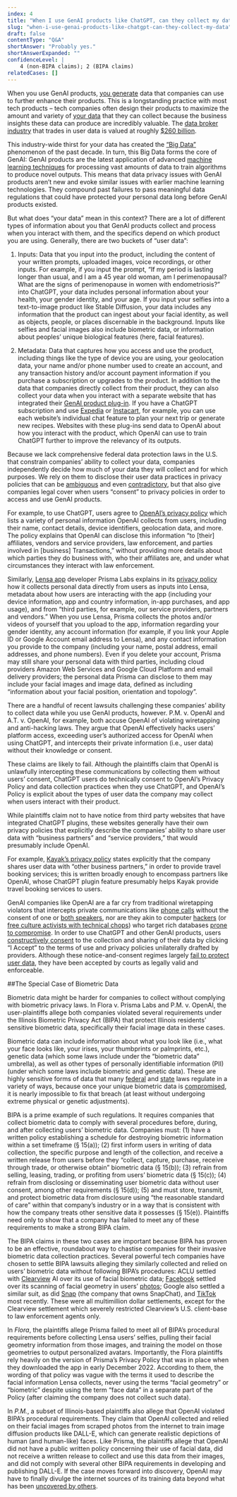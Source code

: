 ```yaml
---
index: 4
title: "When I use GenAI products like ChatGPT, can they collect my data? "
slug: "when-i-use-genai-products-like-chatgpt-can-they-collect-my-data"
draft: false
contentType: "Q&A"
shortAnswer: "Probably yes."
shortAnswerExpanded: ""
confidenceLevel: |
    4 (non-BIPA claims); 2 (BIPA claims)
relatedCases: []
---
```

When you use GenAI products, [you generate](https://www.theatlantic.com/technology/archive/2023/09/personal-data-digital-privacy-value-choices-rights/675183/?ref=galaxy-brain) data that companies can use to further enhance their products. This is a longstanding practice with most tech products – tech companies often design their products to maximize the amount and variety of [your data](https://policyreview.info/concepts/datafication) that they can collect because the business insights these data can produce are incredibly valuable.  The [data broker industry](https://epic.org/issues/consumer-privacy/data-brokers/) that trades in user data is valued at roughly [$260 billion](https://www.maximizemarketresearch.com/market-report/global-data-broker-market/55670/#:~:text=Data%20Broker%20Market%20size%20was,reaching%20nearly%20USD%20365.70%20Bn.). 

This industry-wide thirst for your data has created the [“Big Data”](https://papers.ssrn.com/sol3/papers.cfm?abstract_id=2157659) phenomenon of the past decade. In turn, this Big Data forms the core of GenAI: GenAI products are the latest application of advanced [machine learning techniques](https://www.forbes.com/sites/forbestechcouncil/2023/05/24/the-new-era-of-big-data/) for processing vast amounts of data to train algorithms to produce novel outputs. This means that data privacy issues with GenAI products aren’t new and evoke similar issues with earlier machine learning technologies. They compound past failures to pass meaningful data regulations that could have protected your personal data long before GenAI products existed. 

But what does “your data” mean in this context? There are a lot of different types of information about you that GenAI products collect and process when you interact with them, and the specifics depend on which product you are using. Generally, there are two buckets of “user data”: 

1. Inputs: Data that you input into the product, including the content of your written prompts, uploaded images, voice recordings, or other inputs. For example, if you input the prompt, “If my period is lasting longer than usual, and I am a 45 year old woman, am I perimenopausal? What are the signs of perimenopause in women with endometriosis?” into ChatGPT, your data includes personal information about your health, your gender identity, and your age. If you input your selfies into a text-to-image product like Stable Diffusion, your data includes any information that the product can ingest about your facial identity, as well as objects, people, or places discernable in the background. Inputs like selfies and facial images also include biometric data, or information about peoples’ unique biological features (here, facial features). 

2. Metadata: Data that captures how you access and use the product, including things like the type of device you are using, your geolocation data, your name and/or phone number used to create an account, and any transaction history and/or account payment information if you purchase a subscription or upgrades to the product. In addition to the data that companies directly collect from their product, they can also collect your data when you interact with a separate website that has integrated their [GenAI product plug-in](https://openai.com/blog/chatgpt-plugins). If you have a ChatGPT subscription and use [Expedia](https://www.forbes.com/sites/geoffwhitmore/2023/03/27/review-of-the-expedia-plugin-for-chatgpt/?sh=1fd45e9e7d0d) or [Instacart](https://www.instacart.com/company/updates/instacart-chatgpt/), for example, you can use each website’s individual chat feature to plan your next trip or generate new recipes. Websites with these plug-ins send data to OpenAI about how you interact with the product, which OpenAI can use to train ChatGPT further to improve the relevancy of its outputs. 

Because we lack comprehensive federal data protection laws in the U.S. that constrain companies’ ability to collect your data, companies independently decide how much of your data they will collect and for which purposes. We rely on them to disclose their user data practices in privacy policies that can be [ambiguous](https://oag.ca.gov/sites/all/files/agweb/pdfs/privacy/reidenberg-ambiguity.pdf) and even [contradictory](https://petapixel.com/2023/03/16/lawsuit-alleges-lensa-ai-app-illegally-took-users-biometric-data/#:~:text=The%20suit%20alleges%20that%20Prisma,and%20illegally%20storing%20the%20data.%E2%80%9D), but that also give companies legal cover when users “consent” to privacy policies in order to access and use GenAI products. 

For example, to use ChatGPT, users agree to [OpenAI’s privacy policy](https://openai.com/policies/privacy-policy) which lists a variety of personal information OpenAI collects from users, including their name, contact details, device identifiers, geolocation data, and more. The policy explains that OpenAI can disclose this information “to [their] affiliates, vendors and service providers, law enforcement, and parties involved in [business] Transactions,” without providing more details about which parties they do business with, who their affiliates are, and under what circumstances they interact with law enforcement. 

Similarly, [Lensa app](https://www.cnn.com/style/article/lensa-ai-app-art-explainer-trnd/index.html) developer Prisma Labs explains in its [privacy policy](https://tos.lensa-ai.com/privacy#section-1) how it collects personal data directly from users as inputs into Lensa, metadata about how users are interacting with the app (including your device information, app and country information, in-app purchases, and app usage), and from “third parties, for example, our service providers, partners and vendors.” When you use Lensa, Prisma collects the photos and/or videos of yourself that you upload to the app, information regarding your gender identity, any account information (for example, if you link your Apple ID or Google Account email address to Lensa), and any contact information you provide to the company (including your name, postal address, email addresses, and phone numbers). Even if you delete your account, Prisma may still share your personal data with third parties, including cloud providers Amazon Web Services and Google Cloud Platform and email delivery providers; the personal data Prisma can disclose to them may include your facial images and image data, defined as including “information about your facial position, orientation and topology”. 

There are a handful of recent lawsuits challenging these companies’ ability to collect data while you use GenAI products, however. P.M. v. OpenAI and A.T. v. OpenAI, for example, both accuse OpenAI of violating wiretapping and anti-hacking laws. They argue that OpenAI effectively hacks users’ platform access, exceeding user’s authorized access for OpenAI when using ChatGPT, and intercepts their private information (i.e., user data) without their knowledge or consent. 

These claims are likely to fail. Although the plaintiffs claim that OpenAI is unlawfully intercepting these communications by collecting them without users’ consent, ChatGPT users do technically consent to OpenAI’s Privacy Policy and data collection practices when they use ChatGPT, and OpenAI’s Policy is explicit about the types of user data the company may collect when users interact with their product. 

While plaintiffs claim not to have notice from third party websites that have integrated ChatGPT plugins, these websites generally have their own privacy policies that explicitly describe the companies’ ability to share user data with “business partners” and “service providers,” that would presumably include OpenAI. 

For example, [Kayak’s privacy policy](https://www.kayak.com/privacy) states explicitly that the company shares user data with “other business partners,” in order to provide travel booking services; this is written broadly enough to encompass partners like OpenAI, whose ChatGPT plugin feature presumably helps Kayak provide travel booking services to users. 

GenAI companies like OpenAI are a far cry from traditional wiretapping violators that intercepts private communications like [phone calls](https://firstamendment.mtsu.edu/article/bartnicki-v-vopper-2001/) without the consent of one or [both speakers](https://www.taulersmith.com/california-invasion-of-privacy-act/#:~:text=But%20California%20is%20a%20two,both%20criminal%20and%20civil%20penalties.), nor are they akin to computer [hackers](https://www.justice.gov/opa/pr/seven-international-cyber-defendants-including-apt41-actors-charged-connection-computer) (or [free culture activists with technical chops](https://slate.com/news-and-politics/2014/01/aaron-swartz-cfaa-a-year-after-aaron-swartz-s-death-the-computer-fraud-and-abuse-act-remains-unchanged.html)) who target rich databases [prone to compromise](https://www.supremecourt.gov/opinions/20pdf/19-783_k53l.pdf). In order to use ChatGPT and other GenAI products, users [constructively consent](https://elibrary.law.psu.edu/cgi/viewcontent.cgi?article=1038&context=arbitrationlawreview) to the collection and sharing of their data by clicking “I Accept” to the terms of use and privacy policies unilaterally drafted by providers. Although these notice-and-consent regimes largely [fail to protect user data](https://www.amacad.org/publication/contextual-approach-privacy-online), they have been accepted by courts as legally valid and enforceable.

##The Special Case of Biometric Data

Biometric data might be harder for companies to collect without complying with biometric privacy laws. In Flora v. Prisma Labs and P.M. v. OpenAI, the user-plaintiffs allege both companies violated several requirements under the Illinois Biometric Privacy Act (BIPA) that protect Illinois residents’ sensitive biometric data, specifically their facial image data in these cases. 

Biometric data can include information about what you look like (i.e., what your face looks like, your irises, your thumbprints or palmprints, etc.), genetic data (which some laws include under the “biometric data” umbrella), as well as other types of personally identifiable information (PII) (under which some laws include biometric and genetic data). These are highly sensitive forms of data that many [federal](https://www.hhs.gov/hipaa/for-professionals/special-topics/genetic-information/index.html) and [state](https://www.jdsupra.com/legalnews/state-biometric-privacy-law-tracker-6806947/) laws regulate in a variety of ways, because once your unique biometric data is [compromised](https://www.ftc.gov/news-events/news/press-releases/2023/05/ftc-warns-about-misuses-biometric-information-harm-consumers), it is nearly impossible to fix that breach (at least without undergoing extreme physical or genetic adjustments). 

BIPA is a prime example of such regulations. It requires companies that collect biometric data to comply with several procedures before, during, and after collecting users’ biometric data. Companies must: (1) have a written policy establishing a schedule for destroying biometric information within a set timeframe (§ 15(a)); (2) first inform users in writing of data collection, the specific purpose and length of the collection, and receive a written release from users before they “collect, capture, purchase, receive through trade, or otherwise obtain” biometric data (§ 15(b)); (3) refrain from selling, leasing, trading, or profiting from users’ biometric data (§ 15(c)); (4) refrain from disclosing or disseminating user biometric data without user consent, among other requirements (§ 15(d)); (5) and must store, transmit, and protect biometric data from disclosure using “the reasonable standard of care” within that company’s industry or in a way that is consistent with how the company treats other sensitive data it possesses (§ 15(e)). Plaintiffs need only to show that a company has failed to meet any of these requirements to make a strong BIPA claim. 

The BIPA claims in these two cases are important because BIPA has proven to be an effective, roundabout way to chastise companies for their invasive biometric data collection practices. Several powerful tech companies have chosen to settle BIPA lawsuits alleging they similarly collected and relied on users’ biometric data without following BIPA’s procedures: ACLU settled with [Clearview](https://www.aclu.org/cases/aclu-v-clearview-ai#:~:text=What's%20at%20Stake,Information%20Privacy%20Act%20(BIPA).) AI over its use of facial biometric data; [Facebook](https://cdn.vox-cdn.com/uploads/chorus_asset/file/22333300/In_re_Facebook_Biometric_Information_Privacy_Litigation_final_order.pdf) settled over its scanning of facial geometry in users’ [photos](https://www.googlebipasettlement.com/court-documents/); Google also settled a similar suit, as did [Snap](https://www.snapillinoisbipasettlement.com/important-documents) (the company that owns SnapChat), and [TikTok](https://www.tiktokdataprivacysettlement.com/important-documents.php) most recently. These were all multimillion dollar settlements, except for the Clearview settlement which severely restricted Clearview’s U.S. client-base to law enforcement agents only. 

In *Flora*, the plaintiffs allege Prisma failed to meet all of BIPA’s procedural requirements before collecting Lensa users’ selfies, pulling their facial geometry information from those images, and training the model on those geometries to output personalized avatars. Importantly, the Flora plaintiffs rely heavily on the version of Prisma’s Privacy Policy that was in place when they downloaded the app in early December 2022. According to them, the wording of that policy was vague with the terms it used to describe the facial information Lensa collects, never using the terms “facial geometry” or “biometric” despite using the term “face data” in a separate part of the Policy (after claiming the company does not collect such data). 

In *P.M.*, a subset of Illinois-based plaintiffs also allege that OpenAI violated BIPA’s procedural requirements. They claim that OpenAI collected and relied on their facial images from scraped photos from the internet to train image diffusion products like DALL-E, which can generate realistic depictions of human (and human-like) faces. Like Prisma, the plaintiffs allege that OpenAI did not have a public written policy concerning their use of facial data, did not receive a written release to collect and use this data from their images, and did not comply with several other BIPA requirements in developing and publishing DALL-E. If the case moves forward into discovery, OpenAI may have to finally divulge the internet sources of its training data beyond what has been [uncovered by others](https://www.washingtonpost.com/technology/interactive/2023/ai-chatbot-learning/).
